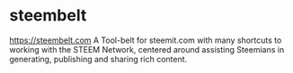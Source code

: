 # steembelt
https://steembelt.com A Tool-belt for steemit.com with many shortcuts to working with the STEEM Network, centered around assisting Steemians in generating, publishing and sharing rich content.
